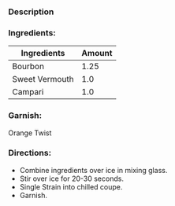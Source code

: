 ### Description

### Ingredients:
| Ingredients    | Amount |
| -------------- | ------ |
| Bourbon| 1.25   |
| Sweet Vermouth | 1.0       |
| Campari        | 1.0    |

### Garnish:
Orange Twist


### Directions:
-  Combine ingredients over ice in mixing glass. 
- Stir over ice for 20-30 seconds.
- Single Strain into chilled coupe.
- Garnish.
